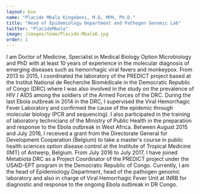 ```yaml
---
layout: bio
name: "Placide Mbala Kingebeni, M.D, MPH, Ph.D."
title: "Head of Epidemiology Department and Pathogen Genomic Lab"
twitter: "PlacideMbala"
image: /images/team/Placide-MbalaK.jpg
order: 1
---
```

I am Doctor of Medicine, Specialist in Medical Biology Option Microbiology and PhD with at least 10 years of experience in the molecular diagnosis of emerging diseases such as hemorrhagic viral fevers and monkeypox. From 2013 to 2015, I coordinated the laboratory of the PREDICT project based at the Institut National de Recherche Biomédicale in the Democratic Republic of Congo (DRC) where I was also involved in the study on the prevalence of HIV / AIDS among the soldiers of the Armed Forces of the DRC. During the last Ebola outbreak in 2014 in the DRC, I supervised the Viral Hemorrhagic Fever Laboratory and confirmed the cause of the epidemic through molecular biology (PCR and sequencing). I also participated in the training of laboratory technicians of the Ministry of Public Health in the preparation and response to the Ebola outbreak in West Africa. Between August 2015 and July 2016, I received a grant from the Directorate General for Development Cooperation (Belgium) to take a master's course in public health sciences option disease control at the Institute of Tropical Medicine (IMT) of Antwerp, Belgium. From July 2016 to July 2017, I have joined Metabiota DRC as a Project Coordinator of the PREDICT project under the USAID-EPT program in the Democratic Republic of Congo. Currently, I am the head of Epidemiology Department, head of the pathogen genomic laboratory and also in charge of Viral Hemorrhagic Fever Unit at INRB for diagnostic and response to the ongoing Ebola outbreak in DR Congo. 

